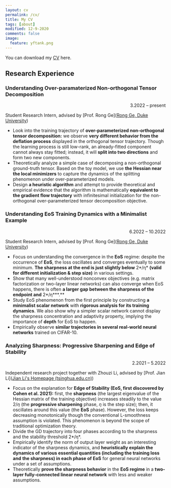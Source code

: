 ```yaml
---
layout: cv
permalink: /cv/
title: My CV
tags: [about]
modified: 12-9-2020
comments: false
image:
  feature: yftank.png
---
```


You can download my <a href="https://drive.google.com/file/d/1JVimZzK3Q_BApzcfQv63rKYJb-VkL8kn/view?usp=sharing">CV</a> here.

## Research Experience
### **Understanding Over-paramaterized Non-orthogonal Tensor Decomposition**
<p align = "right"> 3.2022 – present</p>

Student Research Intern, advised by [Prof. Rong Ge]([Rong Ge, Duke University](https://users.cs.duke.edu/~rongge/))
- Look into the training trajectory of **over-parameterized non-orthogonal tensor decomposition:** we observe **very different behavior from the deflation process** displayed in the orthogonal tensor trajectory. Though the learning process is still low-rank, an already-fitted component cannot always stay fitted; instead, it will **split into two directions** and form two new components.
- Theoretically analyze a simple case of decomposing a non-orthogonal ground-truth tensor. Based on the toy model, we use **the Hessian near the local minimizers** to capture the dynamics of the splitting phenomenon under over-parameterized models.
- Design **a heuristic algorithm** and attempt to provide theoretical and empirical evidence that the algorithm is mathematically **equivalent to the gradient flow trajectory** with infinitesimal initialization for the non-orthogonal over-parameterized tensor decomposition objective.

### **Understanding EoS Training Dynamics with a Minimalist Example**
<p align = "right"> 6.2022 – 10.2022</p>

Student Research Intern, advised by [Prof. Rong Ge]([Rong Ge, Duke University](https://users.cs.duke.edu/~rongge/))
- Focus on understanding the convergence in the **EoS** regime: despite the occurrence of **EoS**, the loss oscillates and converges eventually to some minimum. **The sharpness at the end is just slightly below** 2*/η* **(valid for different initialization & step size)** in various settings.
- Show that many well-understood nonconvex objectives (e.g. matrix factorization or two-layer linear networks) can also converge when EoS happens, there is often **a larger gap between the sharpness of the endpoint and** 2*/η***.**
- Study EoS phenomenon from the first principle by constructing **a minimalist scalar network** with **rigorous analysis for its training dynamics**. We also show why a simpler scalar network cannot display the sharpness concentration and adaptivity property, implying the importance of **depth** for EoS to happen.
- Empirically observe **similar trajectories in several real-world neural networks** trained on CIFAR-10.

### **Analyzing Sharpness: Progressive Sharpening and Edge of Stability**
<p align = "right"> 2.2021 – 5.2022</p>

Independent research project together with Zhouzi Li, advised by [Prof. Jian Li]([Jian Li's Homepage (tsinghua.edu.cn)](http://people.iiis.tsinghua.edu.cn/~jianli/))
- Focus on the explanation for **Edge of Stability (EoS, first discovered by Cohen et al. 2021):** first, the **sharpness** (the largest eigenvalue of the Hessian matrix of the training objective) increases steadily to the value 2/*η* (the **progressive sharpening** phase, *η* is the step size); then, it oscillates around this value (the **EoS** phase). However, the loss keeps decreasing monotonically though the conventional L-smoothness assumption is violated. This phenomenon is beyond the scope of traditional optimization theory. 
- Divide the GD trajectory into four phases according to the sharpness and the stability threshold 2*/η*.
-  Empirically identify the norm of output layer weight as an interesting indicator of the sharpness dynamics, and **heuristically explain the dynamics of various essential quantities (including the training loss and** **the sharpness) in each phase of EoS** for general neural networks under a set of assumptions.
- Theoretically **prove the sharpness behavior** in the **EoS regime** in a **two-layer fully-connected linear neural network** with less and weaker assumptions.
